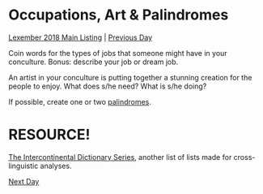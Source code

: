 # Occupations, Art & Palindromes
[Lexember 2018 Main Listing](toc_lex18.md) | [Previous Day](12)

Coin words for the types of jobs that someone might have in your conculture. Bonus: describe your job or dream job.

An artist in your conculture is putting together a stunning creation for the people to enjoy. What does s/he need? What is s/he doing?

If possible, create one or two [palindromes](https://en.wikipedia.org/wiki/Palindrome).

# RESOURCE!

[The Intercontinental Dictionary Series](https://ids.clld.org/), another list of lists made for cross-linguistic analyses.

[Next Day](14)
